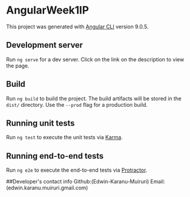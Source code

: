 # AngularWeek1IP

This project was generated with [Angular CLI](https://github.com/angular/angular-cli) version 9.0.5.

## Development server

Run `ng serve` for a dev server. Click on the link on the description to view the page.

## Build

Run `ng build` to build the project. The build artifacts will be stored in the `dist/` directory. Use the `--prod` flag for a production build.

## Running unit tests

Run `ng test` to execute the unit tests via [Karma](https://karma-runner.github.io).

## Running end-to-end tests

Run `ng e2e` to execute the end-to-end tests via [Protractor](http://www.protractortest.org/).

##Developer's contact info
Github:(Edwin-Karanu-Muiruri)
Email:(edwin.karanu.muiruri.gmail.com)
